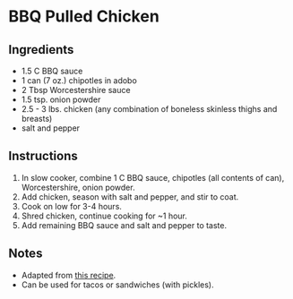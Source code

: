 # BBQ Pulled Chicken

## Ingredients
* 1.5 C BBQ sauce
* 1 can (7 oz.) chipotles in adobo
* 2 Tbsp Worcestershire sauce
* 1.5 tsp. onion powder
* 2.5 - 3 lbs. chicken (any combination of boneless skinless thighs and breasts)
* salt and pepper

## Instructions
1. In slow cooker, combine 1 C BBQ sauce, chipotles (all contents of can), Worcestershire, onion powder.
2. Add chicken, season with salt and pepper, and stir to coat.
3. Cook on low for 3-4 hours.
4. Shred chicken, continue cooking for ~1 hour.
5. Add remaining BBQ sauce and salt and pepper to taste. 

## Notes
* Adapted from [this recipe](https://cooking.nytimes.com/recipes/1025356-slow-cooker-bbq-pulled-chicken).
* Can be used for tacos or sandwiches (with pickles).
